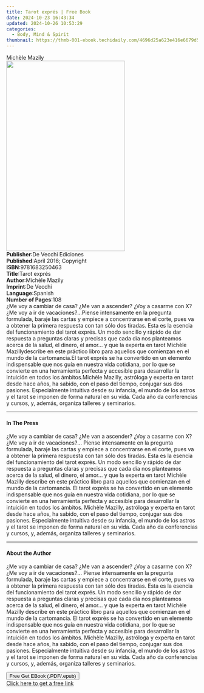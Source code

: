 ```yaml
---
title: Tarot exprés | Free Book
date: 2024-10-23 16:43:34
updated: 2024-10-26 10:53:29
categories:
  - Body, Mind & Spirit
thumbnail: https://thmb-001-ebook.techidaily.com/4696d25a623e416e6679d58fe6b9451ec0632c806ffe10169b1c39160bec2967.jpg
---
```

<main id="book-container">
  <div class="flex flex-col">
    <div class="book-brief flex-1 py-6 px-4 sm:p-6 md:py-10 md:px-8">
      <!-- brief-->
      <div class="book-brief-main">Michèle Mazily</div>
    </div>
    <div
      class="book-meta-info flex-1 grid gap-4 col-start-1 col-end-3 row-start-1 sm:mb-6 sm:grid-cols-4 lg:gap-6 lg:col-start-2 lg:row-end-6 lg:row-span-6 lg:mb-0"
    >
      <div
        class="book-meta-info-left place-content-center mt-4 p-4 text-sm leading-6 col-start-2 col-span-2 dark:text-slate-400"
      >
        <img
          class="w-full h-500 object-cover rounded-lg sm:h-255 sm:col-span-2 lg:col-span-full"
          src="https://img-001-ebook.techidaily.com/010fcad6f6cebd9d14c7fc675dbe2d90ed6ae71184c9e8d41479e293d2906cab.jpg"
          alt=""
          width="312"
          height="500"
        />
      </div>
      <div
        class="book-meta-info-right mt-2 col-start-1 row-start-2 col-span-3 self-center"
      >
        <!-- meta data  -->
        <div class="flex flex-col px-4 md:px-8">
          <div class="flex-1">
            <strong>Publisher</strong>:<span class="px-2"
              >De Vecchi Ediciones</span
            >
          </div>
          <div class="flex-1">
            <strong>Published</strong>:<span class="px-2"
              >April 2016; Copyright</span
            >
          </div>
          <div class="flex-1">
            <strong>ISBN</strong>:<span class="px-2">9781683250463</span>
          </div>
          <div class="flex-1">
            <strong>Title</strong>:<span class="px-2">Tarot exprés</span>
          </div>
          <div class="flex-1">
            <strong>Author</strong>:<span class="px-2">Michèle Mazily</span>
          </div>
          <div class="flex-1">
            <strong>Imprint</strong>:<span class="px-2">De Vecchi</span>
          </div>
          <div class="flex-1">
            <strong>Language</strong>:<span class="px-2">Spanish</span>
          </div>
          <div class="flex-1">
            <strong>Number of Pages</strong>:<span class="px-2">108</span>
          </div>
        </div>
      </div>
    </div>
    <div class="book-description flex-1 py-6 px-4 sm:p-6 md:py-10 md:px-8">
      <div class="book-description-main">
        <div accordion-content="" id="description">
          ¿Me voy a cambiar de casa? ¿Me van a ascender? ¿Voy a casarme con X?
          ¿Me voy a ir de vacaciones?...Piense intensamente en la pregunta
          formulada, baraje las cartas y empiece a concentrarse en el corte,
          pues va a obtener la primera respuesta con tan sólo dos tiradas. Esta
          es la esencia del funcionamiento del tarot exprés. Un modo sencillo y
          rápido de dar respuesta a preguntas claras y precisas que cada día nos
          planteamos acerca de la salud, el dinero, el amor… y que la experta en
          tarot Michèle Mazillydescribe en este práctico libro para aquellos que
          comienzan en el mundo de la cartomancia.El tarot exprés se ha
          convertido en un elemento indispensable que nos guía en nuestra vida
          cotidiana, por lo que se convierte en una herramienta perfecta y
          accesible para desarrollar la intuición en todos los ámbitos.Michèle
          Mazilly, astróloga y experta en tarot desde hace años, ha sabido, con
          el paso del tiempo, conjugar sus dos pasiones. Especialmente intuitiva
          desde su infancia, el mundo de los astros y el tarot se imponen de
          forma natural en su vida. Cada año da conferencias y cursos, y,
          además, organiza talleres y seminarios.
        </div>
      </div>
    </div>
    <div class="book-excerpts flex-1 py-6 px-4 sm:p-6 md:py-10 md:px-8">
      <!-- excerpts-->
      <div class="book-excerpts-main">
        <hr />
        <h4 class="placeholder placeholder-heading">
          <span>In The Press</span>
        </h4>
        <p>
          ¿Me voy a cambiar de casa? ¿Me van a ascender? ¿Voy a casarme con X?
          ¿Me voy a ir de vacaciones?... Piense intensamente en la pregunta
          formulada, baraje las cartas y empiece a concentrarse en el corte,
          pues va a obtener la primera respuesta con tan sólo dos tiradas. Esta
          es la esencia del funcionamiento del tarot exprés. Un modo sencillo y
          rápido de dar respuesta a preguntas claras y precisas que cada día nos
          planteamos acerca de la salud, el dinero, el amor… y que la experta en
          tarot Michèle Mazilly describe en este práctico libro para aquellos
          que comienzan en el mundo de la cartomancia. El tarot exprés se ha
          convertido en un elemento indispensable que nos guía en nuestra vida
          cotidiana, por lo que se convierte en una herramienta perfecta y
          accesible para desarrollar la intuición en todos los ámbitos. Michèle
          Mazilly, astróloga y experta en tarot desde hace años, ha sabido, con
          el paso del tiempo, conjugar sus dos pasiones. Especialmente intuitiva
          desde su infancia, el mundo de los astros y el tarot se imponen de
          forma natural en su vida. Cada año da conferencias y cursos, y,
          además, organiza talleres y seminarios.
        </p>
      </div>
    </div>
    <div class="book-about-author flex-1 py-6 px-4 sm:p-6 md:py-10 md:px-8">
      <!-- about author-->
      <div class="book-main-author-main">
        <hr />
        <h4 class="placeholder placeholder-heading">
          <span>About the Author</span>
        </h4>
        <p>
          ¿Me voy a cambiar de casa? ¿Me van a ascender? ¿Voy a casarme con X?
          ¿Me voy a ir de vacaciones?... Piense intensamente en la pregunta
          formulada, baraje las cartas y empiece a concentrarse en el corte,
          pues va a obtener la primera respuesta con tan sólo dos tiradas. Esta
          es la esencia del funcionamiento del tarot exprés. Un modo sencillo y
          rápido de dar respuesta a preguntas claras y precisas que cada día nos
          planteamos acerca de la salud, el dinero, el amor… y que la experta en
          tarot Michèle Mazilly describe en este práctico libro para aquellos
          que comienzan en el mundo de la cartomancia. El tarot exprés se ha
          convertido en un elemento indispensable que nos guía en nuestra vida
          cotidiana, por lo que se convierte en una herramienta perfecta y
          accesible para desarrollar la intuición en todos los ámbitos. Michèle
          Mazilly, astróloga y experta en tarot desde hace años, ha sabido, con
          el paso del tiempo, conjugar sus dos pasiones. Especialmente intuitiva
          desde su infancia, el mundo de los astros y el tarot se imponen de
          forma natural en su vida. Cada año da conferencias y cursos, y,
          además, organiza talleres y seminarios.
        </p>
      </div>
    </div>
    <div class="book-free-get flex-1 py-6 px-4 sm:p-6 md:py-10 md:px-8">
      <button
        id="btn-free-get"
        class="bg-blue-500 hover:bg-blue-700 text-white font-bold py-2 px-4 rounded"
      >
        Free Get EBook (.PDF/.epub)
      </button>
      <div id="countdown-display" class="px-2 text-lg mt-2"></div>
      <a
        id="free-link"
        class="hidden bg-blue-500 hover:bg-blue-700 text-white font-bold py-2 px-4 rounded"
        href="https://www.ebooks.com/en-us/book/2593855/tarot-expr-s/mich-le-mazily/"
        target="_blank"
        >Click here to get a free link</a
      >
    </div>
    <script>
      let countdownTime = 0;
      let countdownInterval = null;
      document
        .getElementById('btn-free-get')
        .addEventListener('click', startCountdown);
      function startCountdown() {
        countdownTime = new Date().getTime() + 60000 * 3;
        countdownInterval = setInterval(updateCountdown, 1000);
        document.getElementById('btn-free-get').disabled = true;
        document
          .getElementById('btn-free-get')
          .classList.add('bg-gray-500', 'cursor-not-allowed');
      }
      function updateCountdown() {
        let currentTime = new Date().getTime();
        let timeLeft = countdownTime - currentTime;
        let secondsLeft = Math.floor(timeLeft / 1000);
        document.getElementById('countdown-display').innerHTML =
          `Remaining time: ${secondsLeft} seconds.`;
        if (secondsLeft <= 0) {
          clearInterval(countdownInterval);
          document.getElementById('btn-free-get').classList.add('hidden');
          document.getElementById('free-link').classList.remove('hidden');
          document.getElementById('countdown-display').innerHTML = '';
        }
      }
    </script>
  </div>
</main>
